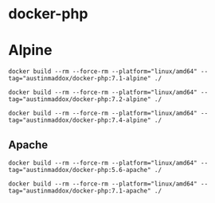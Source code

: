 # docker-php

# Alpine

```shell
docker build --rm --force-rm --platform="linux/amd64" --tag="austinmaddox/docker-php:7.1-alpine" ./
```

```shell
docker build --rm --force-rm --platform="linux/amd64" --tag="austinmaddox/docker-php:7.2-alpine" ./
```

```shell
docker build --rm --force-rm --platform="linux/amd64" --tag="austinmaddox/docker-php:7.4-alpine" ./
```

## Apache

```shell
docker build --rm --force-rm --platform="linux/amd64" --tag="austinmaddox/docker-php:5.6-apache" ./
```

```shell
docker build --rm --force-rm --platform="linux/amd64" --tag="austinmaddox/docker-php:7.1-apache" ./
```
